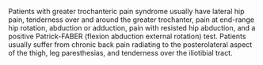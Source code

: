 Patients with greater trochanteric pain syndrome usually have lateral hip pain, tenderness over and around the greater trochanter, pain at end-range hip rotation, abduction or adduction, pain with resisted hip abduction, and a positive Patrick-FABER (flexion abduction external rotation) test. Patients usually suffer from chronic back pain radiating to the posterolateral aspect of the thigh, leg paresthesias, and tenderness over the iliotibial tract.